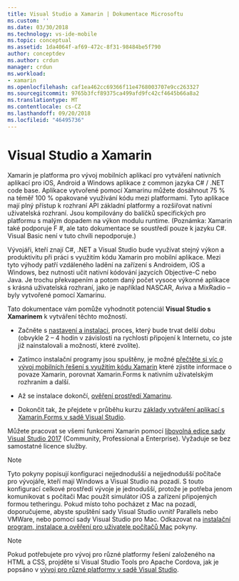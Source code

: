```yaml
---
title: Visual Studio a Xamarin | Dokumentace Microsoftu
ms.custom: ''
ms.date: 03/30/2018
ms.technology: vs-ide-mobile
ms.topic: conceptual
ms.assetid: 1da4064f-af69-472c-8f31-98484be5f790
author: conceptdev
ms.author: crdun
manager: crdun
ms.workload:
- xamarin
ms.openlocfilehash: caf1ea462cc69366f11e4768003707e9cc263327
ms.sourcegitcommit: 9765b3fcf89375ca499afd9fc42cf4645b66a8a2
ms.translationtype: MT
ms.contentlocale: cs-CZ
ms.lasthandoff: 09/20/2018
ms.locfileid: "46495736"
---
```

# <a name="visual-studio-and-xamarin"></a>Visual Studio a Xamarin

Xamarin je platforma pro vývoj mobilních aplikací pro vytváření nativních aplikací pro iOS, Android a Windows aplikace z common jazyka C# / .NET code base. Aplikace vytvořené pomocí Xamarinu můžete dosáhnout 75 % na téměř 100 % opakované využívání kódu mezi platformami. Tyto aplikace mají plný přístup k rozhraní API základní platformy a rozšiřovat nativní uživatelská rozhraní. Jsou kompilovány do balíčků specifických pro platformu s malým dopadem na výkon modulu runtime. (Poznámka: Xamarin také podporuje F #, ale tato dokumentace se soustředí pouze k jazyku C#. Visual Basic není v tuto chvíli nepodporuje.)

Vývojáři, kteří znají C#, .NET a Visual Studio bude využívat stejný výkon a produktivitu při práci s využitím kódu Xamarin pro mobilní aplikace. Mezi tyto výhody patří vzdáleného ladění na zařízení s Androidem, iOS a Windows, bez nutnosti učit nativní kódování jazycích Objective-C nebo Java. Je trochu překvapením a potom daný počet vysoce výkonné aplikace s krásná uživatelská rozhraní, jako je například NASCAR, Aviva a MixRadio – byly vytvořené pomocí Xamarinu.

Tato dokumentace vám pomůže vyhodnotit potenciál **Visual Studio s Xamarinem** k vytváření těchto možností.

-   Začněte s [nastavení a instalaci](../cross-platform/setup-and-install.md), proces, který bude trvat delší dobu (obvykle 2 – 4 hodin v závislosti na rychlosti připojení k Internetu, co jste již nainstalovali a možností, které zvolíte).

-   Zatímco instalační programy jsou spuštěny, je možné [přečtěte si víc o vývoj mobilních řešení s využitím kódu Xamarin](learn-about-mobile-development-with-xamarin.md) které zjistíte informace o povaze Xamarin, porovnat Xamarin.Forms k nativním uživatelským rozhraním a další.

-   Až se instalace dokončí, [ověření prostředí Xamarinu](../cross-platform/verify-your-xamarin-environment.md).

-   Dokončit tak, že přejdete v průběhu kurzu [základy vytváření aplikací s Xamarin.Forms v sadě Visual Studio](learn-app-building-basics-with-xamarin-forms-in-visual-studio.md).

Můžete pracovat se všemi funkcemi Xamarin pomocí [libovolná edice sady Visual Studio 2017](https://visualstudio.microsoft.com/vs) (Community, Professional a Enterprise). Vyžaduje se bez samostatné licence služby.

> [!NOTE]
>  Tyto pokyny popisují konfiguraci nejjednodušší a nejjednodušší počítače pro vývojáře, kteří mají Windows a Visual Studio na pozadí. S touto konfigurací celkové prostředí vývoje je jednodušší, protože je potřeba jenom komunikovat s počítači Mac použít simulátor iOS a zařízení připojených formou tetheringu. Pokud místo toho pocházet z Mac na pozadí, doporučujeme, abyste spuštění sady Visual Studio uvnitř Parallels nebo VMWare, nebo pomocí sady Visual Studio pro Mac. Odkazovat na [instalační program, instalace a ověření pro uživatele počítačů Mac](../cross-platform/setup-install-and-verifications-for-mac-users.md) pokyny.

> [!NOTE]
>  Pokud potřebujete pro vývoj pro různé platformy řešení založeného na HTML a CSS, projděte si Visual Studio Tools pro Apache Cordova, jak je popsáno v [vývoj pro různé platformy v sadě Visual Studio](../cross-platform/cross-platform-mobile-development-in-visual-studio.md#HTML).